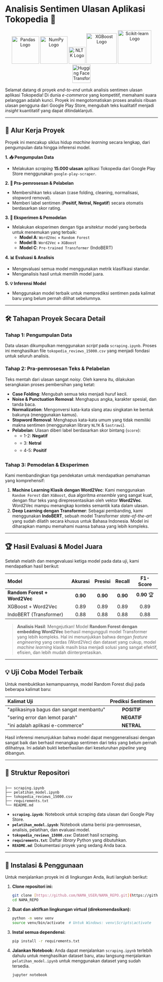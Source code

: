 # Analisis Sentimen Ulasan Aplikasi Tokopedia 🛒

<p align="center">
  <img src="https://upload.wikimedia.org/wikipedia/commons/thumb/e/ed/Pandas_logo.svg/2560px-Pandas_logo.svg.png" width="90" alt="Pandas Logo">
  <img src="https://upload.wikimedia.org/wikipedia/commons/thumb/3/31/NumPy_logo_2020.svg/2560px-NumPy_logo_2020.svg.png" width="90" alt="NumPy Logo">
  <img src="https://miro.medium.com/v2/resize:fit:592/1*YM2HXc7f4v02pZBEO8h-qw.png" width="55" alt="NLTK Logo">
  <img src="https://upload.wikimedia.org/wikipedia/commons/thumb/5/58/XGBoost_logo.svg/2560px-XGBoost_logo.svg.png" width="100" alt="XGBoost Logo">
  <img src="https://upload.wikimedia.org/wikipedia/commons/thumb/0/05/Scikit_learn_logo_small.svg/1200px-Scikit_learn_logo_small.svg.png" width="110" alt="Scikit-learn Logo">
  <img src="https://huggingface.co/front/assets/huggingface_logo-noborder.svg" width="60" alt="Hugging Face Transformers Logo">
</p>

Selamat datang di proyek _end-to-end_ untuk analisis sentimen ulasan aplikasi Tokopedia! Di dunia _e-commerce_ yang kompetitif, memahami suara pelanggan adalah kunci. Proyek ini mengotomatiskan proses analisis ribuan ulasan pengguna dari Google Play Store, mengubah teks kualitatif menjadi _insight_ kuantitatif yang dapat ditindaklanjuti.

---

## 🚀 Alur Kerja Proyek

Proyek ini mencakup siklus hidup _machine learning_ secara lengkap, dari pengumpulan data hingga inferensi model.

**1. 📥 Pengumpulan Data**

- Melakukan _scraping_ **15.000 ulasan** aplikasi Tokopedia dari Google Play Store menggunakan `google-play-scraper`.

**2. 🧹 Pra-pemrosesan & Pelabelan**

- Membersihkan teks ulasan (case folding, cleaning, normalisasi, stopword removal).
- Memberi label sentimen (**Positif, Netral, Negatif**) secara otomatis berdasarkan skor rating.

**3. 🔬 Eksperimen & Pemodelan**

- Melakukan eksperimen dengan tiga arsitektur model yang berbeda untuk menemukan yang terbaik:
  - **Model A**: `Word2Vec` + `Random Forest`
  - **Model B**: `Word2Vec` + `XGBoost`
  - **Model C**: `Pre-trained Transformer` (IndoBERT)

**4. 📊 Evaluasi & Analisis**

- Mengevaluasi semua model menggunakan metrik klasifikasi standar.
- Menganalisis hasil untuk memilih model juara.

**5. 💡 Inferensi Model**

- Menggunakan model terbaik untuk memprediksi sentimen pada kalimat baru yang belum pernah dilihat sebelumnya.

---

## 🛠️ Tahapan Proyek Secara Detail

### Tahap 1: Pengumpulan Data

Data ulasan dikumpulkan menggunakan _script_ pada `scraping.ipynb`. Proses ini menghasilkan file `tokopedia_reviews_15000.csv` yang menjadi fondasi untuk seluruh analisis.

### Tahap 2: Pra-pemrosesan Teks & Pelabelan

Teks mentah dari ulasan sangat _noisy_. Oleh karena itu, dilakukan serangkaian proses pembersihan yang ketat:

- **Case Folding**: Mengubah semua teks menjadi huruf kecil.
- **Noise & Punctuation Removal**: Menghapus angka, karakter spesial, dan tanda baca.
- **Normalization**: Mengonversi kata-kata slang atau singkatan ke bentuk bakunya (menggunakan kamus).
- **Stopword Removal**: Menghapus kata-kata umum yang tidak memiliki makna sentimen (menggunakan library `NLTK` & `Sastrawi`).
- **Pelabelan**: Ulasan diberi label berdasarkan skor bintang (`score`):
  - ⭐ 1-2: **Negatif**
  - ⭐ 3: **Netral**
  - ⭐ 4-5: **Positif**

### Tahap 3: Pemodelan & Eksperimen

Kami membandingkan tiga pendekatan untuk mendapatkan pemahaman yang komprehensif:

1.  **Machine Learning Klasik dengan Word2Vec**: Kami menggunakan `Random Forest` dan `XGBoost`, dua algoritma _ensemble_ yang sangat kuat, dengan fitur teks yang direpresentasikan oleh vektor **Word2Vec**. Word2Vec mampu menangkap konteks semantik kata dalam ulasan.
2.  **Deep Learning dengan Transformer**: Sebagai pembanding, kami menggunakan **IndoBERT**, sebuah model Transformer _state-of-the-art_ yang sudah dilatih secara khusus untuk Bahasa Indonesia. Model ini diharapkan mampu memahami nuansa bahasa yang lebih kompleks.

---

## 🏆 Hasil Evaluasi & Model Juara

Setelah melatih dan mengevaluasi ketiga model pada data uji, kami mendapatkan hasil berikut:

| Model                        | Akurasi  | Presisi  |  Recall  |  F1-Score   |
| :--------------------------- | :------: | :------: | :------: | :---------: |
| **Random Forest + Word2Vec** | **0.90** | **0.90** | **0.90** | **0.90** 🏆 |
| XGBoost + Word2Vec           |   0.89   |   0.89   |   0.89   |    0.89     |
| IndoBERT (Transformer)       |   0.88   |   0.88   |   0.88   |    0.88     |

> **Analisis Hasil**:
> Mengejutkan! Model **Random Forest dengan embedding Word2Vec** berhasil mengungguli model Transformer yang lebih kompleks. Hal ini menunjukkan bahwa dengan _feature engineering_ yang cerdas (Word2Vec) dan dataset yang cukup, model _machine learning_ klasik masih bisa menjadi solusi yang sangat efektif, efisien, dan lebih mudah diinterpretasikan.

---

## 💡 Uji Coba Model Terbaik

Untuk membuktikan kemampuannya, model Random Forest diuji pada beberapa kalimat baru:

| Kalimat Uji                             | Prediksi Sentimen |
| :-------------------------------------- | :---------------: |
| "aplikasinya bagus dan sangat membantu" |    **POSITIF**    |
| "sering error dan lemot parah"          |    **NEGATIF**    |
| "ini adalah aplikasi e-commerce"        |    **NETRAL**     |

Hasil inferensi menunjukkan bahwa model dapat menggeneralisasi dengan sangat baik dan berhasil menangkap sentimen dari teks yang belum pernah dilihatnya. Ini adalah bukti keberhasilan dari keseluruhan _pipeline_ yang dibangun.

---

## 📁 Struktur Repositori

```

├── scraping.ipynb
├── pelatihan_model.ipynb
├── tokopedia_reviews_15000.csv
├── requirements.txt
└── README.md

```

- **`scraping.ipynb`**: Notebook untuk scraping data ulasan dari Google Play Store.
- **`pelatihan_model.ipynb`**: Notebook utama berisi pra-pemrosesan, analisis, pelatihan, dan evaluasi model.
- **`tokopedia_reviews_15000.csv`**: Dataset hasil scraping.
- **`requirements.txt`**: Daftar _library_ Python yang dibutuhkan.
- **`README.md`**: Dokumentasi proyek yang sedang Anda baca.

---

## 🚀 Instalasi & Penggunaan

Untuk menjalankan proyek ini di lingkungan Anda, ikuti langkah berikut:

1.  **Clone repositori ini:**

    ```bash
    git clone [https://github.com/NAMA_USER/NAMA_REPO.git](https://github.com/NAMA_USER/NAMA_REPO.git)
    cd NAMA_REPO
    ```

2.  **Buat dan aktifkan lingkungan virtual (direkomendasikan):**

    ```bash
    python -m venv venv
    source venv/bin/activate  # Untuk Windows: venv\Scripts\activate
    ```

3.  **Instal semua dependensi:**

    ```bash
    pip install -r requirements.txt
    ```

4.  **Jalankan Notebook:**
    Anda dapat menjalankan `scraping.ipynb` terlebih dahulu untuk menghasilkan dataset baru, atau langsung menjalankan `pelatihan_model.ipynb` untuk menggunakan dataset yang sudah tersedia.
    ```bash
    jupyter notebook
    ```
